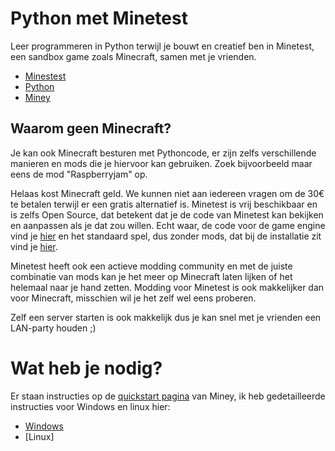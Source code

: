 # Python met Minetest

Leer programmeren in Python terwijl je bouwt en creatief ben in Minetest, een sandbox game zoals Minecraft, samen met je vrienden.

 - [Minestest](www.minetest.net)
 - [Python](www.python.org)
 - [Miney](https://miney.readthedocs.io/en/latest/)

## Waarom geen Minecraft?

Je kan ook Minecraft besturen met Pythoncode, er zijn zelfs verschillende manieren en mods die je hiervoor kan gebruiken. Zoek bijvoorbeeld maar eens de mod "Raspberryjam" op. 

Helaas kost Minecraft geld. We kunnen niet aan iedereen vragen om de 30€ te betalen terwijl er een gratis alternatief is. Minetest is vrij beschikbaar en is zelfs Open Source, dat betekent dat je de code van Minetest kan bekijken en aanpassen als je dat zou willen. Echt waar, de code voor de game engine vind je [hier](https://github.com/minetest/minetest) en het standaard spel, dus zonder mods, dat bij de installatie zit vind je [hier](https://github.com/minetest/minetest_game).

Minetest heeft ook een actieve modding community en met de juiste combinatie van mods kan je het meer op Minecraft laten lijken of het helemaal naar je hand zetten. Modding voor Minetest is ook makkelijker dan voor Minecraft, misschien wil je het zelf wel eens proberen.

Zelf een server starten is ook makkelijk dus je kan snel met je vrienden een LAN-party houden ;)

# Wat heb je nodig?

Er staan instructies op de [quickstart pagina](https://miney.readthedocs.io/en/latest/quickstart.html) van Miney, ik heb gedetailleerde instructies voor Windows en linux hier:

 - [Windows](./documentatie/minetest-setup/installatie-windows.md)
 - [Linux]





